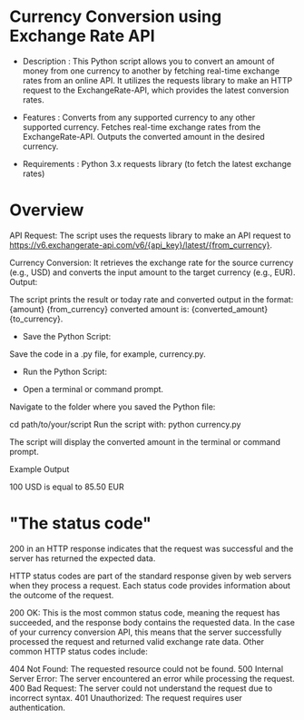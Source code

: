 # Currency Conversion using Exchange Rate API 

* Description :
This Python script allows you to convert an amount of money from one currency to another by fetching real-time exchange rates from an online API. It utilizes the requests library to make an HTTP request to the ExchangeRate-API, which provides the latest conversion rates.

* Features :
Converts from any supported currency to any other supported currency.
Fetches real-time exchange rates from the ExchangeRate-API.
Outputs the converted amount in the desired currency.

* Requirements :
Python 3.x
requests library (to fetch the latest exchange rates)

 
 # Overview
 
API Request:
The script uses the requests library to make an API request to https://v6.exchangerate-api.com/v6/{api_key}/latest/{from_currency}.

Currency Conversion:
It retrieves the exchange rate for the source currency (e.g., USD) and converts the input amount to the target currency (e.g., EUR).
Output:

The script prints the result or today rate and converted output in the format: {amount} {from_currency} converted amount is:  {converted_amount} {to_currency}.


* Save the Python Script:

Save the code in a .py file, for example, currency.py.

* Run the Python Script:

* Open a terminal or command prompt.

Navigate to the folder where you saved the Python file:

cd path/to/your/script
Run the script with:
python currency.py

The script will display the converted amount in the terminal or command prompt.

Example Output

100 USD is equal to 85.50 EUR 

# "The status code" 
200 in an HTTP response indicates that the request was successful and the server has returned the expected data.

HTTP status codes are part of the standard response given by web servers when they process a request. Each status code provides information about the outcome of the request.

200 OK: This is the most common status code, meaning the request has succeeded, and the response body contains the requested data. In the case of your currency conversion API, this means that the server successfully processed the request and returned valid exchange rate data.
Other common HTTP status codes include:

404 Not Found: The requested resource could not be found.
500 Internal Server Error: The server encountered an error while processing the request.
400 Bad Request: The server could not understand the request due to incorrect syntax.
401 Unauthorized: The request requires user authentication.
